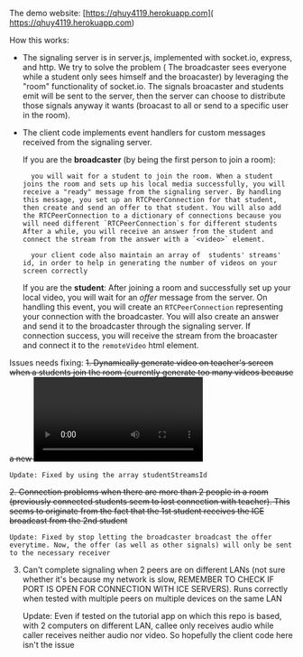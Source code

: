 The demo website: [https://qhuy4119.herokuapp.com]( https://qhuy4119.herokuapp.com)

How this works:

- The signaling server is in server.js, implemented with socket.io, express, and http. We try to solve the problem ( The broadcaster sees everyone while  a student only sees himself and the broacaster) by leveraging the "room" functionality of socket.io. The signals broacaster and students emit will be sent to the server, then the server  can choose to distribute those signals anyway it wants (broacast to all or send to a specific user in the room). 

- The client code implements event handlers for custom messages received from the signaling server.

    If you are the **broadcaster** (by being the first person to join a room): 
    
        you will wait for a student to join the room. When a student joins the room and sets up his local media successfully, you will receive a "ready" message from the signaling server. By handling this message, you set up an RTCPeerConnection for that student, then create and send an offer to that student. You will also add the RTCPeerConnection to a dictionary of connections because you will need different `RTCPeerConnection`s for different students  After a while, you will receive an answer from the student and connect the stream from the answer with a `<video>` element.
        
        your client code also maintain an array of  students' streams' id, in order to help in generating the number of videos on your screen correctly 
    
    If you are the **student**: 
        After joining a room and successfully set up your local video, you will wait for an *offer* message from the server. On handling this event, you will create an `RTCPeerConnection` representing your connection with the broadcaster. You will also create an answer and send it to the broadcaster through the signaling server.  If connection success, you will receive the stream from the broacaster and connect it to the `remoteVideo` html element. 


Issues needs fixing: 
~~1. Dynamically generate video on teacher's screen when a students join the room (currently generate too many videos because a new <video> element is created each time a track event is fired, and ontrack is fired twice, one for audio, one for video)~~
    
    Update: Fixed by using the array studentStreamsId 
    
~~2. Connection problems when there are more than 2 people in a room (previously connected students seem to lost connection with teacher). This seems to originate from the fact that the 1st student receives the ICE broadcast from the 2nd student~~

    Update: Fixed by stop letting the broadcaster broadcast the offer everytime. Now, the offer (as well as other signals) will only be sent to the necessary receiver
    
3. Can't complete signaling when 2 peers are on different LANs (not sure whether it's because my network is slow, REMEMBER TO CHECK IF PORT IS OPEN FOR CONNECTION WITH ICE SERVERS). Runs correctly when tested with multiple peers on multiple devices  on the same LAN

    Update: Even if tested on the tutorial app on which this repo is based, with 2 computers on different LAN, callee only receives audio while caller receives neither audio nor video. So hopefully the client code here isn't the issue
